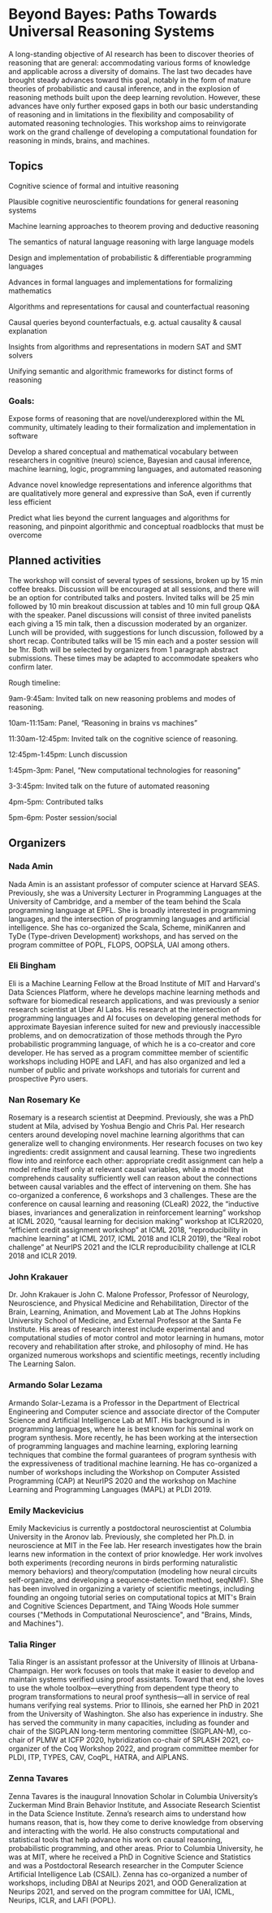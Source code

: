 # Beyond Bayes: Paths Towards Universal Reasoning Systems

A long-standing objective of AI research has been to discover theories of reasoning that are general: accommodating various forms of knowledge and applicable across a diversity of domains. The last two decades have brought steady advances toward this goal, notably in the form of mature theories of probabilistic and causal inference, and in the explosion of reasoning methods built upon the deep learning revolution. However, these advances have only further exposed gaps in both our basic understanding of reasoning and in limitations in the flexibility and composability of automated reasoning technologies.  This workshop aims to reinvigorate work on the grand challenge of developing a computational foundation for reasoning in minds, brains, and machines.


## Topics
Cognitive science of formal and intuitive reasoning

Plausible cognitive neuroscientific foundations for general reasoning systems 

Machine learning approaches to theorem proving and deductive reasoning

The semantics of natural language reasoning with large language models

Design and implementation of probabilistic & differentiable programming languages

Advances in formal languages and implementations for formalizing mathematics

Algorithms and representations for causal and counterfactual reasoning

Causal queries beyond counterfactuals, e.g. actual causality & causal explanation

Insights from algorithms and representations in modern SAT and SMT solvers

Unifying semantic and algorithmic frameworks for distinct forms of reasoning

### Goals: 

Expose forms of reasoning that are novel/underexplored within the ML community, ultimately leading to their formalization and implementation in software

Develop a shared conceptual and mathematical vocabulary between researchers in cognitive (neuro) science, Bayesian and causal inference, machine learning, logic, programming languages, and automated reasoning

Advance novel knowledge representations and inference algorithms that are qualitatively more general and expressive than SoA, even if currently less efficient

Predict what lies beyond the current languages and algorithms for reasoning, and pinpoint algorithmic and conceptual roadblocks that must be overcome

## Planned activities
The workshop will consist of several types of sessions, broken up by 15 min coffee breaks. Discussion will be encouraged at all sessions, and there will be an option for contributed talks and posters. Invited talks will be 25 min followed by 10 min breakout discussion at tables and 10 min full group Q&A with the speaker. Panel discussions will consist of three invited panelists each giving a 15 min talk, then a discussion moderated by an organizer. Lunch will be provided, with suggestions for lunch discussion, followed by a short recap. Contributed talks will be 15 min each and a poster session will be 1hr.  Both will be selected by organizers from 1 paragraph abstract submissions. These times may be adapted to accommodate speakers who confirm later.

Rough timeline: 

9am-9:45am: Invited talk on new reasoning problems and modes of reasoning. 

10am-11:15am: Panel, “Reasoning in brains vs machines”

11:30am-12:45pm: Invited talk on the cognitive science of reasoning.

12:45pm-1:45pm: Lunch discussion

1:45pm-3pm: Panel, “New computational technologies for reasoning”

3-3:45pm: Invited talk on the future of automated reasoning

4pm-5pm: Contributed talks

5pm-6pm: Poster session/social

## Organizers

### Nada Amin 
Nada Amin is an assistant professor of computer science at Harvard SEAS. Previously, she was a University Lecturer in Programming Languages at the University of Cambridge, and a member of the team behind the Scala programming language at EPFL. She is broadly interested in programming languages, and the intersection of programming languages and artificial intelligence. She has co-organized the Scala, Scheme, miniKanren and TyDe (Type-driven Development) workshops, and has served on the program committee of POPL, FLOPS, OOPSLA, UAI among others.

### Eli Bingham
Eli is a Machine Learning Fellow at the Broad Institute of MIT and Harvard's Data Sciences Platform, where he develops machine learning methods and software for biomedical research applications, and was previously a senior research scientist at Uber AI Labs. His research at the intersection of programming languages and AI focuses on developing general methods for approximate Bayesian inference suited for new and previously inaccessible problems, and on democratization of those methods through the Pyro probabilistic programming language, of which he is a co-creator and core developer. He has served as a program committee member of scientific workshops including HOPE and LAFI, and has also organized and led a number of public and private workshops and tutorials for current and prospective Pyro users.

### Nan Rosemary Ke
Rosemary is a research scientist at Deepmind. Previously, she was a PhD student at Mila, advised by Yoshua Bengio and Chris Pal. Her research centers around developing novel machine learning algorithms that can generalize well to changing environments. Her research focuses on two key ingredients: credit assignment and causal learning. These two ingredients flow into and reinforce each other: appropriate credit assignment can help a model refine itself only at relevant causal variables, while a model that comprehends causality sufficiently well can reason about the connections between causal variables and the effect of intervening on them. She has co-organized a conference, 6 workshops and 3 challenges. These are the conference on causal learning and reasoning (CLeaR) 2022, the “inductive biases, invariances and generalization in reinforcement learning” workshop at ICML 2020, “causal learning for decision making” workshop at ICLR2020, “efficient credit assignment workshop” at ICML 2018, “reproducibility in machine learning” at ICML 2017, ICML 2018 and ICLR 2019), the “Real robot challenge” at NeurIPS 2021 and the ICLR reproducibility challenge at ICLR 2018 and ICLR 2019. 

### John Krakauer 
Dr. John Krakauer is John C. Malone Professor, Professor of Neurology, Neuroscience, and Physical Medicine and Rehabilitation, Director of the Brain, Learning, Animation, and Movement Lab at The Johns Hopkins University School of Medicine, and External Professor at the Santa Fe Institute. His areas of research interest include experimental and computational studies of motor control and motor learning in humans, motor recovery and rehabilitation after stroke, and philosophy of mind. He has organized numerous workshops and scientific meetings, recently including The Learning Salon.

### Armando Solar Lezama 
Armando Solar-Lezama is a Professor in the Department of Electrical Engineering and Computer science and associate director of the Computer Science and Artificial Intelligence Lab at MIT. His background is in programming languages, where he is best known for his seminal work on program synthesis. More recently, he has been working at the intersection of programming languages and machine learning, exploring learning techniques that combine the formal guarantees of program synthesis with the expressiveness of traditional machine learning.  He has co-organized a number of workshops including the Workshop on Computer Assisted Programming (CAP) at NeurIPS 2020 and the workshop on Machine Learning and Programming Languages (MAPL) at PLDI 2019. 

### Emily Mackevicius
Emily Mackevicius is currently a postdoctoral neuroscientist at Columbia University in the Aronov lab. Previously, she completed her Ph.D. in neuroscience at MIT in the Fee lab. Her research investigates how the brain learns new information in the context of prior knowledge.  Her work involves both experiments (recording neurons in birds performing naturalistic memory behaviors) and theory/computation (modeling how neural circuits self-organize, and developing a sequence-detection method, seqNMF).  She has been involved in organizing a variety of scientific meetings, including founding an ongoing tutorial series on computational topics at MIT's Brain and Cognitive Sciences Department, and TAing Woods Hole summer courses ("Methods in Computational Neuroscience", and "Brains, Minds, and Machines"). 

### Talia Ringer
Talia Ringer is an assistant professor at the University of Illinois at Urbana-Champaign. Her work focuses on tools that make it easier to develop and maintain systems verified using proof assistants. Toward that end, she loves to use the whole toolbox—everything from dependent type theory to program transformations to neural proof synthesis—all in service of real humans verifying real systems. Prior to Illinois, she earned her PhD in 2021 from the University of Washington. She also has experience in industry. She has served the community in many capacities, including as founder and chair of the SIGPLAN long-term mentoring committee (SIGPLAN-M), co-chair of PLMW at ICFP 2020, hybridization co-chair of SPLASH 2021, co-organizer of the Coq Workshop 2022, and program committee member for PLDI, ITP, TYPES, CAV, CoqPL, HATRA, and AIPLANS.

### Zenna Tavares
Zenna Tavares is the inaugural Innovation Scholar in Columbia University’s Zuckerman Mind Brain Behavior Institute, and Associate Research Scientist in the Data Science Institute. Zenna’s research aims to understand how humans reason, that is, how they come to derive knowledge from observing and interacting with the world. He also constructs computational and statistical tools that help advance his work on causal reasoning, probabilistic programming, and other areas. Prior to Columbia University, he was at MIT, where he received a PhD in Cognitive Science and Statistics and was a Postdoctoral Research researcher in the Computer Science Artificial Intelligence Lab (CSAIL). Zenna has co-organized a number of workshops, including DBAI at Neurips 2021, and OOD Generalization at Neurips 2021, and served on the program committee for UAI, ICML, Neurips, ICLR, and LAFI (POPL).
